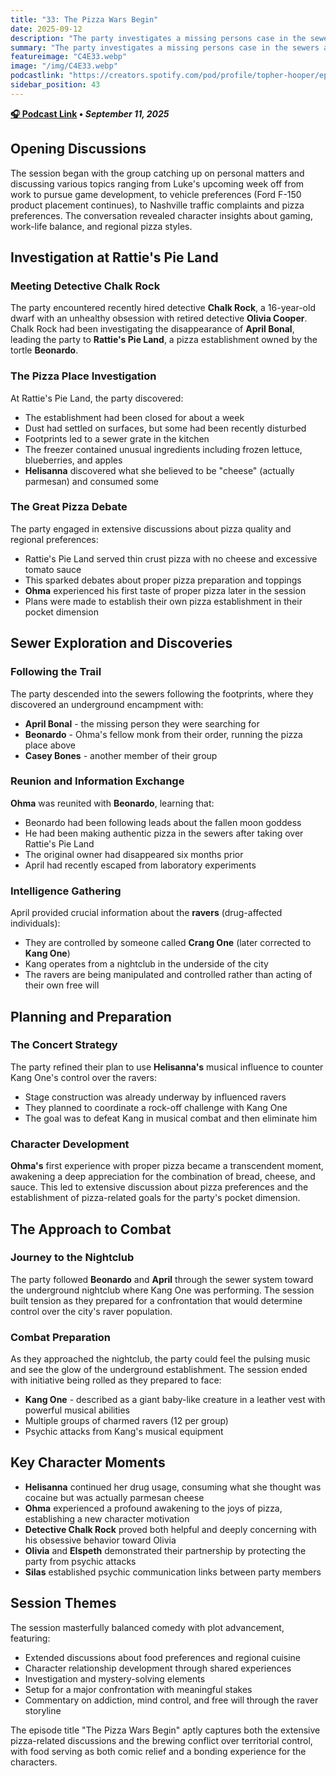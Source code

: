 ```yaml
---
title: "33: The Pizza Wars Begin"
date: 2025-09-12
description: "The party investigates a missing persons case in the sewers and meets an unexpected ally while debating the finer points of pizza toppings."
summary: "The party investigates a missing persons case in the sewers and meets an unexpected ally while debating the finer points of pizza toppings."
featureimage: "C4E33.webp"
image: "/img/C4E33.webp"
podcastlink: "https://creators.spotify.com/pod/profile/topher-hooper/episodes/C4E33-September-13-e3874pn"
sidebar_position: 43
---
```


**[🎧 Podcast Link](https://creators.spotify.com/pod/profile/topher-hooper/episodes/C4E33-September-13-e3874pn) • *September 11, 2025***

## Opening Discussions

The session began with the group catching up on personal matters and discussing various topics ranging from Luke's upcoming week off from work to pursue game development, to vehicle preferences (Ford F-150 product placement continues), to Nashville traffic complaints and pizza preferences. The conversation revealed character insights about gaming, work-life balance, and regional pizza styles.

## Investigation at Rattie's Pie Land

### Meeting Detective Chalk Rock
The party encountered recently hired detective **Chalk Rock**, a 16-year-old dwarf with an unhealthy obsession with retired detective **Olivia Cooper**. Chalk Rock had been investigating the disappearance of **April Bonal**, leading the party to **Rattie's Pie Land**, a pizza establishment owned by the tortle **Beonardo**.

### The Pizza Place Investigation
At Rattie's Pie Land, the party discovered:
- The establishment had been closed for about a week
- Dust had settled on surfaces, but some had been recently disturbed
- Footprints led to a sewer grate in the kitchen
- The freezer contained unusual ingredients including frozen lettuce, blueberries, and apples
- **Helisanna** discovered what she believed to be "cheese" (actually parmesan) and consumed some

### The Great Pizza Debate
The party engaged in extensive discussions about pizza quality and regional preferences:
- Rattie's Pie Land served thin crust pizza with no cheese and excessive tomato sauce
- This sparked debates about proper pizza preparation and toppings
- **Ohma** experienced his first taste of proper pizza later in the session
- Plans were made to establish their own pizza establishment in their pocket dimension

## Sewer Exploration and Discoveries

### Following the Trail
The party descended into the sewers following the footprints, where they discovered an underground encampment with:
- **April Bonal** - the missing person they were searching for
- **Beonardo** - Ohma's fellow monk from their order, running the pizza place above
- **Casey Bones** - another member of their group

### Reunion and Information Exchange
**Ohma** was reunited with **Beonardo**, learning that:
- Beonardo had been following leads about the fallen moon goddess
- He had been making authentic pizza in the sewers after taking over Rattie's Pie Land
- The original owner had disappeared six months prior
- April had recently escaped from laboratory experiments

### Intelligence Gathering
April provided crucial information about the **ravers** (drug-affected individuals):
- They are controlled by someone called **Crang One** (later corrected to **Kang One**)
- Kang operates from a nightclub in the underside of the city
- The ravers are being manipulated and controlled rather than acting of their own free will

## Planning and Preparation

### The Concert Strategy
The party refined their plan to use **Helisanna's** musical influence to counter Kang One's control over the ravers:
- Stage construction was already underway by influenced ravers
- They planned to coordinate a rock-off challenge with Kang One
- The goal was to defeat Kang in musical combat and then eliminate him

### Character Development
**Ohma's** first experience with proper pizza became a transcendent moment, awakening a deep appreciation for the combination of bread, cheese, and sauce. This led to extensive discussion about pizza preferences and the establishment of pizza-related goals for the party's pocket dimension.

## The Approach to Combat

### Journey to the Nightclub
The party followed **Beonardo** and **April** through the sewer system toward the underground nightclub where Kang One was performing. The session built tension as they prepared for a confrontation that would determine control over the city's raver population.

### Combat Preparation
As they approached the nightclub, the party could feel the pulsing music and see the glow of the underground establishment. The session ended with initiative being rolled as they prepared to face:
- **Kang One** - described as a giant baby-like creature in a leather vest with powerful musical abilities
- Multiple groups of charmed ravers (12 per group)
- Psychic attacks from Kang's musical equipment

## Key Character Moments

- **Helisanna** continued her drug usage, consuming what she thought was cocaine but was actually parmesan cheese
- **Ohma** experienced a profound awakening to the joys of pizza, establishing a new character motivation
- **Detective Chalk Rock** proved both helpful and deeply concerning with his obsessive behavior toward Olivia
- **Olivia** and **Elspeth** demonstrated their partnership by protecting the party from psychic attacks
- **Silas** established psychic communication links between party members

## Session Themes

The session masterfully balanced comedy with plot advancement, featuring:
- Extended discussions about food preferences and regional cuisine
- Character relationship development through shared experiences
- Investigation and mystery-solving elements
- Setup for a major confrontation with meaningful stakes
- Commentary on addiction, mind control, and free will through the raver storyline

The episode title "The Pizza Wars Begin" aptly captures both the extensive pizza-related discussions and the brewing conflict over territorial control, with food serving as both comic relief and a bonding experience for the characters.